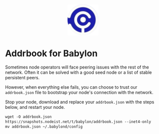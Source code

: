 <p align="center">
  <img height="100" height="auto" src="https://raw.githubusercontent.com/Nodeist/Kurulumlar/main/logos/babylon.png">
</p>


# Addrbook for Babylon

Sometimes node operators will face peering issues with the rest of the network. Often it can be solved with a good seed node or a list of stable persistent peers.

However, when everything else fails, you can choose to trust our `addrbook.json` file to bootstrap your node's connection with the network.

Stop your node, download and replace your `addrbook.json` with the steps below, and restart your node.


```
wget -O addrbook.json https://snapshots.nodeist.net/t/babylon/addrbook.json --inet4-only
mv addrbook.json ~/.babylond/config
```
